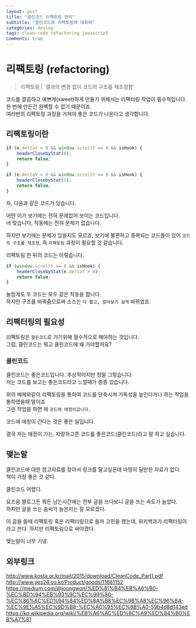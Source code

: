 ```yaml
---
layout: post
title: "클린코드 리팩토링 정리"
subtitle: "클린코드와 리팩토링에 대하여"
categories: devlog
tags: clean-code refactoring javascript
comments: true
---
```


# 리팩토링 (refactoring)

> 리팩토링 | '결과의 변경 없이 코드의 구조를 재조정함'

코드를 깔끔하고 예쁘게(sweet)하게 만들기 위해서는 리팩터링 작업이 필수적입니다.  
한 번에 만든건 완벽할 수 없기 때문이죠.  
여러번의 리팩토링 과정을 거쳐야 좋은 코드가 나온다고 생각합니다.

## 리팩토링이란

```javascript
if (e.deltaY < 0 && window.scrollY == 0 && isHook) {
	headerClosebyStat(0);
	return false;
}

if (e.deltaY > 0 && window.scrollY == 0 && isHook) {
	headerClosebyStat(1);
	return false;
}
```

자, 다음과 같은 코드가 있습니다.  

어떤 이가 보기에는 전혀 문제없어 보이는 코드입니다.  
네 맞습니다, 작동에는 전혀 문제가 없습니다.  

하지만 보기에는 문제가 있을지도 모르죠, 보기에 불편하고 중복되는 코드들이 있어 `코드의 구조를 재조정`, 즉 `리팩토링` 과정이 필요할 것 같습니다.

리팩토링 한 뒤의 코드는 이렇습니다.
```javascript
if (window.scrollY == 0 && isHook) {
	headerClosebyStat(e.deltaY > 0);
	return false;
}
```
놀랍게도 두 코드는 모두 같은 작동을 합니다.  
하지만 구조를 바꿔줌으로써 소스는 `더 짧고, 알아보기 쉽게` 바뀌었죠.

## 리팩터링의 필요성

리팩토링은 `클린코드`로 가기위해 필수적으로 해야하는 것입니다.  
그럼, 클린코드는 뭐고 클린코드에 왜 가야할까요?  

### 클린코드
클린코드는 좋은코드입니다. 추상적이지만 정말 그렇습니다.  
저는 코드를 보고는 좋은코드라고 느낄때가 종종 있습니다.  

위의 예제와같이 리팩토링을 통하여 코드를 단축시켜 가독성을 높인다거나 하는 작업을 통하였을때 말이죠  
그런 작업을 하면 제 `코드에 애정이갑니다.`  

코드에 애정이 간다는 것은 좋은 일입니다.  

결국 저는 애정이 가는, 자랑하고픈 코드를 좋은코드(클린코드)라고 말 하고 싶습니다.

## 맺는말

클린코드에 대한 참고자료를 찾아서 링크를 달고싶은데 마땅히 달만한 자료가 없다.  
책이 가장 좋은 것 같다.  

클린코드 어렵다.  

요즈음 블로그든 뭐든 남는시간에는 전부 글을 쓰다보니 글을 쓰는 속도가 늘었다.  
하지만 글을 쓰는 솜씨가 늘은지는 잘 모르겠다. 

이 글을 쓸때 리팩토링 혹은 리팩터링으로 쓸까 고민을 했는데, 위키백과가 리팩터링이라고 쓴다. 하지만 리팩토링으로 써야겠다.

맺는말이 너무 기넹.

## 외부링크

<http://www.kosta.or.kr/mail/2015/download/CleanCode_Part1.pdf>
<http://www.yes24.co.kr/Product/goods/11681152>
<https://medium.com/@joongwon/%ED%81%B4%EB%A6%B0-%EC%BD%94%EB%93%9C%EC%99%80-%EC%86%8C%ED%94%84%ED%8A%B8%EC%9B%A8%EC%96%B4-%EC%9E%A5%EC%9D%B8-%EC%A0%95%EC%8B%A0-59b4d8d143ed>
<https://ko.wikipedia.org/wiki/%EB%A6%AC%ED%8C%A9%ED%84%B0%EB%A7%81>
<!--stackedit_data:
eyJoaXN0b3J5IjpbMTcyNjM1NjE5NSwxNjUzMjcxMjc0XX0=
-->